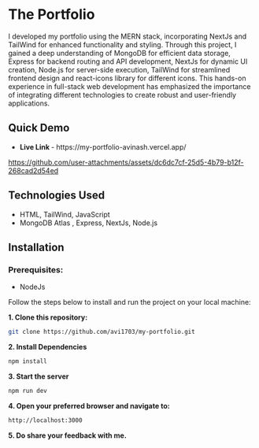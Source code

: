 # The Portfolio

I developed my portfolio using the MERN stack, incorporating NextJs and TailWind for enhanced functionality and styling. Through this project, I gained a deep understanding of MongoDB for efficient data storage, Express for backend routing and API development, NextJs for dynamic UI creation, Node.js for server-side execution, TailWind for streamlined frontend design and react-icons library for different icons. This hands-on experience in full-stack web development has emphasized the importance of integrating different technologies to create robust and user-friendly applications.

## Quick Demo
<ul>
  <li><b>Live Link </b>- https://my-portfolio-avinash.vercel.app/</li>
</ul>

https://github.com/user-attachments/assets/dc6dc7cf-25d5-4b79-b12f-268cad2d54ed

## Technologies Used
<ul>
<li>HTML, TailWind, JavaScript </li>
<li>MongoDB Atlas , Express, NextJs, Node.js </li>
</ul>

## Installation
### Prerequisites:
- NodeJs

Follow the steps below to install and run the project on your local machine:

**1.  Clone this repository:**
```bash
git clone https://github.com/avi1703/my-portfolio.git
```

**2. Install Dependencies**
```bash
npm install
```

**3. Start the server**
```bash
npm run dev
```

**4. Open your preferred browser and navigate to:**
```bash
http://localhost:3000
```

**5. Do share your feedback with me.**

